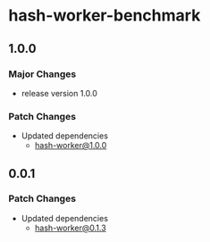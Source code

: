 # hash-worker-benchmark

## 1.0.0

### Major Changes

- release version 1.0.0

### Patch Changes

- Updated dependencies
  - hash-worker@1.0.0

## 0.0.1

### Patch Changes

- Updated dependencies
  - hash-worker@0.1.3
